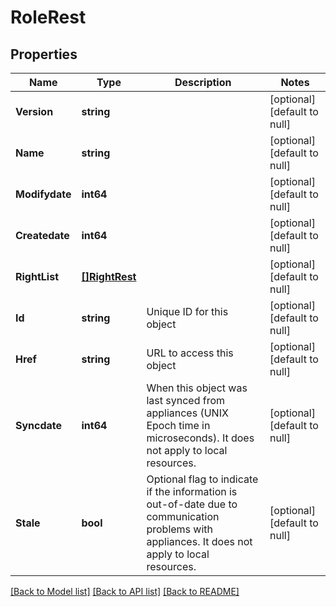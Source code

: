# RoleRest

## Properties
Name | Type | Description | Notes
------------ | ------------- | ------------- | -------------
**Version** | **string** |  | [optional] [default to null]
**Name** | **string** |  | [optional] [default to null]
**Modifydate** | **int64** |  | [optional] [default to null]
**Createdate** | **int64** |  | [optional] [default to null]
**RightList** | [**[]RightRest**](RightRest.md) |  | [optional] [default to null]
**Id** | **string** | Unique ID for this object | [optional] [default to null]
**Href** | **string** | URL to access this object | [optional] [default to null]
**Syncdate** | **int64** | When this object was last synced from appliances (UNIX Epoch time in microseconds). It does not apply to local resources. | [optional] [default to null]
**Stale** | **bool** | Optional flag to indicate if the information is out-of-date due to communication problems with appliances. It does not apply to local resources. | [optional] [default to null]

[[Back to Model list]](../README.md#documentation-for-models) [[Back to API list]](../README.md#documentation-for-api-endpoints) [[Back to README]](../README.md)

